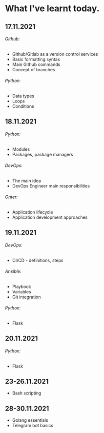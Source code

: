 # What I've learnt today.

## 17.11.2021
###### Github:
- Github/Gitlab as a version control services
- Basic formatting syntax
- Main Github commands
- Concept of branches 
###### Python:
- Data types
- Loops
- Conditions
## 18.11.2021
###### Python:
- Modules
- Packages, package managers
###### DevOps:
- The main idea
- DevOps Engineer main responsibilities
 ###### Onter:
 - Application lifecycle
 - Application development approaches
## 19.11.2021
###### DevOps:
- CI/CD - definitions, steps
###### Ansible:
- Playbook
- Variables
- Git integration
###### Python:
- Flask
## 20.11.2021
###### Python:
- Flask
## 23-26.11.2021
- Bash scripting
## 28-30.11.2021
- Golang essentials
- Telegram bot basics
